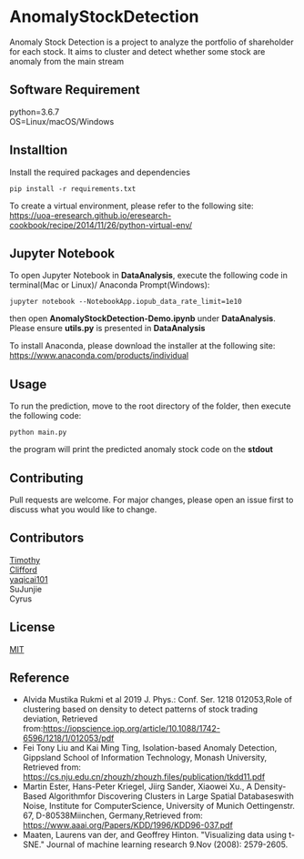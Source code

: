 # AnomalyStockDetection
Anomaly Stock Detection is a project to analyze the portfolio of shareholder for each stock. It aims to cluster and detect whether some stock are anomaly from the main stream 

## Software Requirement
python=3.6.7 <br>
OS=Linux/macOS/Windows

## Installtion
Install the required packages and dependencies
```
pip install -r requirements.txt
```

To create a virtual environment, please refer to the following site:
https://uoa-eresearch.github.io/eresearch-cookbook/recipe/2014/11/26/python-virtual-env/

## Jupyter Notebook
To open Jupyter Notebook in **DataAnalysis**, execute the following code in terminal(Mac or Linux)/ Anaconda Prompt(Windows):

```
jupyter notebook --NotebookApp.iopub_data_rate_limit=1e10
```

then open **AnomalyStockDetection-Demo.ipynb** under **DataAnalysis**. 
Please ensure **utils.py** is presented in **DataAnalysis**

To install Anaconda, please download the installer at the following site:
https://www.anaconda.com/products/individual

## Usage
To run the prediction, move to the root directory of the folder, then execute the following code:

```
python main.py
```

the program will print the predicted anomaly stock code on the **stdout**

## Contributing
Pull requests are welcome. For major changes, please open an issue first to discuss what you would like to change.

## Contributors
[Timothy](https://github.com/Timlo512) <br>
[Clifford](https://github.com/cliffordman) <br>
[yaqicai101](https://github.com/yaqicai101) <br>
SuJunjie <br>
Cyrus <br>

## License
[MIT](https://choosealicense.com/licenses/mit/)

## Reference
- Alvida Mustika Rukmi et al 2019 J. Phys.: Conf. Ser. 1218 012053,Role of clustering based on density to detect patterns of stock trading deviation, Retrieved from:https://iopscience.iop.org/article/10.1088/1742-6596/1218/1/012053/pdf
- Fei Tony Liu and Kai Ming Ting, Isolation-based Anomaly Detection, Gippsland School of Information Technology, Monash University,​Retrieved from: https://cs.nju.edu.cn/zhouzh/zhouzh.files/publication/tkdd11.pdf
- Martin Ester, Hans-Peter Kriegel, Jiirg Sander, Xiaowei Xu., A Density-Based Algorithmfor Discovering Clusters in Large Spatial Databaseswith Noise, Institute for ComputerScience, University of Munich Oettingenstr. 67, D-80538Miinchen, Germany,​Retrieved from: https://www.aaai.org/Papers/KDD/1996/KDD96-037.pdf
- Maaten, Laurens van der, and Geoffrey Hinton. "Visualizing data using t-SNE." Journal of machine learning research 9.Nov (2008): 2579-2605.

